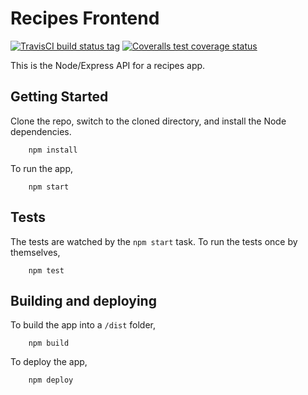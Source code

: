 # Recipes Frontend

<a href="https://travis-ci.org/vjwilson/recipes-frontend"><img src="https://api.travis-ci.org/vjwilson/recipes-frontend.svg?branch=master" alt="TravisCI build status tag" /></a>
<a href="https://coveralls.io/github/vjwilson/recipes-frontend?branch=master"><img src="https://coveralls.io/repos/github/vjwilson/recipes-frontend/badge.svg?branch=master" alt="Coveralls test coverage status" /></a>

This is the Node/Express API for a recipes app.

## Getting Started

Clone the repo, switch to the cloned directory, and install the Node dependencies.

        npm install

To run the app,

        npm start

## Tests

The tests are watched by the `npm start` task. To run the tests once by themselves,

        npm test

## Building and deploying

To build the app into a `/dist` folder,

        npm build

To deploy the app,

        npm deploy

